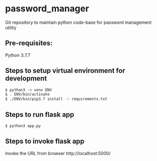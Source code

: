 # password_manager
Git repository to maintain python code-base for password management utility

## Pre-requisites:

Python 3.7.7

## Steps to setup virtual environment for development

```sh
$ python3 -m venv ENV
$ . ENV/bin/activate
$ ./ENV/bin/pip3.7 install -r requirements.txt
```

## Steps to run flask app

```sh
$ python3 app.py
```

## Steps to invoke flask app

Invoke the URL from browser http://localhost:5000/

